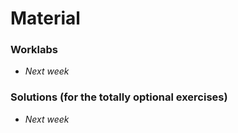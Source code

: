 # Material

### Worklabs

* _Next week_

### Solutions (for the totally optional exercises)

* _Next week_
